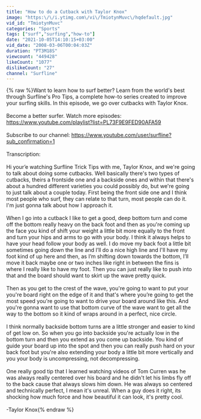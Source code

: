 ```yaml
---
title: "How to do a Cutback with Taylor Knox"
image: "https:\/\/i.ytimg.com\/vi\/TmiotynMuvc\/hqdefault.jpg"
vid_id: "TmiotynMuvc"
categories: "Sports"
tags: ["surf","surfing","how-to"]
date: "2021-10-05T14:10:15+03:00"
vid_date: "2008-03-06T00:04:03Z"
duration: "PT3M18S"
viewcount: "449428"
likeCount: "1077"
dislikeCount: "27"
channel: "Surfline"
---
```

{% raw %}Want to learn how to surf better? Learn from the world's best through Surfline's Pro Tips, a complete how-to series created to improve your surfing skills. In this episode, we go over cutbacks with Taylor Knox.<br /><br />Become a better surfer. Watch more episodes: <a rel="nofollow" target="blank" href="https://www.youtube.com/playlist?list=PL73F9E9FED90AFA59">https://www.youtube.com/playlist?list=PL73F9E9FED90AFA59</a><br /><br />Subscribe to our channel: <a rel="nofollow" target="blank" href="https://www.youtube.com/user/surfline?sub_confirmation=1">https://www.youtube.com/user/surfline?sub_confirmation=1</a><br /><br />Transcription:<br /><br />Hi your’e watching Surfline Trick Tips with me, Taylor Knox, and we're going to talk about doing some cutbacks. Well basically there's two types of cutbacks, theirs a frontside one and a backside ones and within that there's about a hundred different varieties you could possibly do, but we're going to just talk about a couple today.  First being the front side one and I think most people who surf, they can relate to that turn, most people can do it. I'm just gonna talk about how I approach it.<br /><br />When I go into a cutback I like to get a good, deep bottom turn and come off the bottom really heavy on the back foot and then as you're coming up the face you kind of shift your weight a little bit more equally to the front and turn your hips and arms to go with your body. I think it always helps to  have your head follow your body as well. I do move my back foot a little bit sometimes going down the line and I’ll do a nice high line and I'll have my foot kind of up here and then, as I’m shifting down towards the bottom, I’ll move it back maybe one or two inches like right in between the fins is where I really like to have my foot.  Then you can just really like to push into that and the board should want to skirt up the wave pretty quick. <br /><br />Then as you get to the crest of the wave, you're going to want to put your you're board right on the edge of it and that's where you’re going to get the most speed you're going to want to drive your board around like this. And you're gonna want to use that bottom curve of the wave want to get all the way to the bottom so it kind of wraps around in a perfect, nice circle.<br /><br />I think normally backside bottom turns are a little stronger and easier to kind of get low on. So when you go into backside you're actually low in the bottom turn and then you extend as you come up backside.  You kind of guide your board up into the spot and then you can really push hard on your back foot but you're also extending your body a little bit more vertically and you your body is uncompressing, not decompressing. <br /><br />One really good tip that I learned watching videos of Tom Curren was he was always really centered over his board and he didn't let his limbs fly off to the back cause that always slows him down. He was always so centered and technically perfect, I mean it's unreal. When a guy does it right, its shocking how much force and how beautiful it can look, it's pretty cool.<br /><br />-Taylor Knox{% endraw %}
